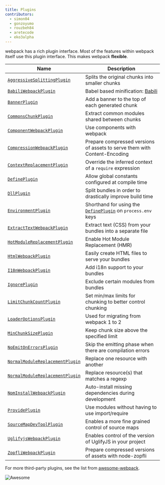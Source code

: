 ```yaml
---
title: Plugins
contributors:
  - simon04
  - gonzoyumo
  - rouzbeh84
  - aretecode
  - eko3alpha
---
```


webpack has a rich plugin interface. Most of the features within webpack itself use this plugin interface. This makes webpack **flexible**.

Name                                                     | Description
-------------------------------------------------------- | -----------
[`AggressiveSplittingPlugin`](/plugins/aggressive-splitting-plugin) | Splits the original chunks into smaller chunks
[`BabiliWebpackPlugin`](/plugins/babili-webpack-plugin)  | Babel based minification: [Babili](https://github.com/babel/babili)
[`BannerPlugin`](/plugins/banner-plugin)                 | Add a banner to the top of each generated chunk
[`CommonsChunkPlugin`](/plugins/commons-chunk-plugin)    | Extract common modules shared between chunks
[`ComponentWebpackPlugin`](/plugins/component-webpack-plugin) | Use components with webpack
[`CompressionWebpackPlugin`](/plugins/compression-webpack-plugin) | Prepare compressed versions of assets to serve them with Content-Encoding
[`ContextReplacementPlugin`](/plugins/context-replacement-plugin) | Override the inferred context of a `require` expression
[`DefinePlugin`](/plugins/define-plugin)                 | Allow global constants configured at compile time
[`DllPlugin`](/plugins/dll-plugin)                       | Split bundles in order to drastically improve build time
[`EnvironmentPlugin`](/plugins/environment-plugin)       | Shorthand for using the [`DefinePlugin`](./define-plugin) on `process.env` keys
[`ExtractTextWebpackPlugin`](/plugins/extract-text-webpack-plugin) | Extract text (CSS) from your bundles into a separate file
[`HotModuleReplacementPlugin`](/plugins/hot-module-replacement-plugin) | Enable Hot Module Replacement (HMR)
[`HtmlWebpackPlugin`](/plugins/html-webpack-plugin)      | Easily create HTML files to serve your bundles
[`I18nWebpackPlugin`](/plugins/i18n-webpack-plugin)      | Add i18n support to your bundles
[`IgnorePlugin`](/plugins/ignore-plugin)                 | Exclude certain modules from bundles
[`LimitChunkCountPlugin`](/plugins/limit-chunk-count-plugin) | Set min/max limits for chunking to better control chunking
[`LoaderOptionsPlugin`](/plugins/loader-options-plugin) | Used for migrating from webpack 1 to 2
[`MinChunkSizePlugin`](/plugins/min-chunk-size-plugin)  | Keep chunk size above the specified limit
[`NoEmitOnErrorsPlugin`](/plugins/no-emit-on-errors-plugin) | Skip the emitting phase when there are compilation errors
[`NormalModuleReplacementPlugin`](/plugins/normal-module-replacement-plugin) | Replace one resource with another
[`NormalModuleReplacementPlugin`](/plugins/normal-module-replacement-plugin) | Replace resource(s) that matches a regexp
[`NpmInstallWebpackPlugin`](/plugins/npm-install-webpack-plugin) | Auto-install missing dependencies during development
[`ProvidePlugin`](/plugins/provide-plugin)              | Use modules without having to use import/require
[`SourceMapDevToolPlugin`](/plugins/source-map-dev-tool-plugin) | Enables a more fine grained control of source maps
[`UglifyjsWebpackPlugin`](/plugins/uglifyjs-webpack-plugin) | Enables control of the version of UglifyJS in your project
[`ZopfliWebpackPlugin`](/plugins/zopfli-webpack-plugin) | Prepare compressed versions of assets with node-zopfli

For more third-party plugins, see the list from [awesome-webpack](https://github.com/webpack-contrib/awesome-webpack#webpack-plugins).

![Awesome](../assets/awesome-badge.svg)
